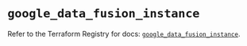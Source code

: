 # `google_data_fusion_instance`

Refer to the Terraform Registry for docs: [`google_data_fusion_instance`](https://registry.terraform.io/providers/hashicorp/google/5.18.0/docs/resources/data_fusion_instance).
